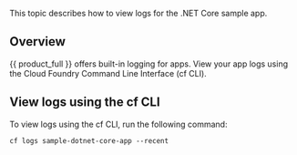 This topic describes how to view logs for the .NET Core sample app.

## Overview

{{ product_full }} offers built-in logging for apps. View your app logs
using the Cloud Foundry Command Line Interface (cf CLI).

## View logs using the cf CLI

To view logs using the cf CLI, run the following command:

``` shell
cf logs sample-dotnet-core-app --recent
```
